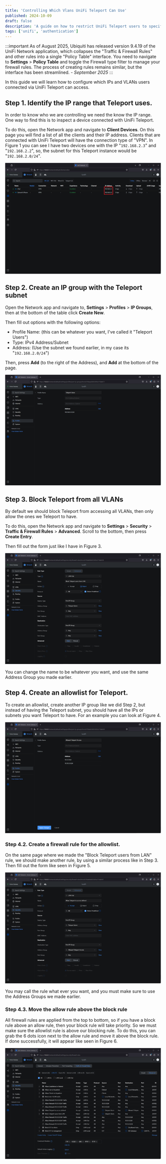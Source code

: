```yaml
---
title: 'Controlling Which Vlans UniFi Teleport Can Use'
published: 2024-10-09
draft: false
description: 'A guide on how to restrict UniFi Teleport users to specific VLANs.'
tags: ['unifi', 'authentication']
---
```


:::important
As of August 2025, Ubiquiti has released version 9.4.19 of the UniFi Network application, which collapses the "Traffic & Firewall Rules" and other rules into a single "Policy Table" interface. You need to navigate to **Settings** >  **Policy Table** and toggle the Firewall type filter to manage your firewall rules. The process of creating rules remains similar, but the interface has been streamlined. - *September 2025*
:::

In this guide we will learn how to configure which IPs and VLANs users connected via UniFi Teleport can access.

## Step 1. Identify the IP range that Teleport uses.

In order to know who we are controlling we need the know the IP range. One way to find this is to inspect a device connected with UniFi Teleport.

To do this, open the Network app and navigate to **Client Devices**. On this page you will find a list of all the clients and their IP address. Clients that are connected with UniFi Teleport will have the connection type of "VPN". In Figure 1 you can see I have two devices one with the IP "`192.168.2.3`" and "`192.168.2.2`", so, the subnet for this Teleport instance would be "`192.168.2.0/24`".

![](./Screenshot_2024-10-09_171911_-_Copy.png 'Figure 1. Screenshot of the client devices page showing two devices connected with UniFi Teleport.')

## Step 2. Create an IP group with the Teleport subnet

Open the Network app and navigate to, **Settings** > **Profiles** > **IP Groups**, then at the bottom of the table click **Create New**.

Then fill out options with the following options:

* Profile Name: (this can be whatever you want, I've called it "Teleport Users")
* Type: IPv4 Address/Subnet
* Address: (Use the subnet we found earlier, in my case its "`192.168.2.0/24`")

Then, press **Add** (to the right of the Address), and **Add** at the bottom of the page.

![](./Screenshot_2024-10-09_173413.png 'Figure 2. Screenshot of the IP Groups page showing the empty form to create a new IP group for Teleport users.')

## Step 3. Block Teleport from all VLANs

By default we should block Teleport from accessing all VLANs, then only allow the ones we Teleport to have.

To do this, open the Network app and navigate to **Settings** > **Security** > **Traffic & Firewall Rules** > **Advanced**. Scroll to the bottom, then press **Create Entry**.

Then fill out the form just like I have in Figure 3.
 
![](./Screenshot_2024-10-09_174411.png 'Figure 3. Screenshot of the firewall rule creation form showing the options to block Teleport users from accessing the LAN.')

You can change the name to be whatever you want, and use the same Address Group you made earlier.

## Step 4. Create an allowlist for Teleport.

To create an allowlist, create another IP group like we did Step 2, but instead of having the Teleport subnet, you should have all the IPs or subnets you want Teleport to have. For an example you can look at Figure 4.

![](./Screenshot_2024-10-09_184602.png 'Figure 4. Screenshot of the IP Groups page showing an IP group named "Teleport Allowlist" with two devices added to it.')

### Step 4.2. Create a firewall rule for the allowlist.

On the same page where we made the "Block Teleport users from LAN" rule, we should make another rule, by using a similar process like in Step 3. Then fill out the form like seen in Figure 5.

![](./Screenshot_2024-10-09_185409.png 'Figure 5. Screenshot of the firewall rule creation form showing the options to allow Teleport users to access only the IPs in the "Teleport Allowlist" IP group.')

You may call the rule what ever you want, and you must make sure to use the Address Groups we made earlier.

### Step 4.3. Move the allow rule above the block rule

All firewall rules are applied from the top to bottom, so if you have a block rule above an allow rule, then your block rule will take priority.
So we must make sure the allowlist rule is above our blocking rule.
To do this, you can grab the 6 dots icon next to the allow rule and move it above the block rule. If done successfully, it will appear like seen in Figure 6.

![](./Screenshot_2024-10-09_185848.png 'Figure 6. Screenshot of the firewall rules list showing the "Allow Teleport users to access defined" rule above the "Block Teleport users from LAN" rule.')
